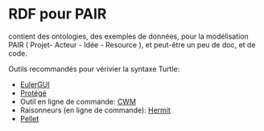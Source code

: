 RDF pour PAIR
===

contient des ontologies,
des exemples de données,
pour la modélisation PAIR ( Projet- Acteur - Idée - Resource ),
et peut-être un peu de doc, et de code.


Outils recommandés pour vérivier la syntaxe Turtle:

- [EulerGUI](http://svn.code.sf.net/p/eulergui/code/trunk/eulergui/html/documentation.html#L931)
- [Protégé](http://protege.stanford.edu/)
- Outil en ligne de commande: [CWM](http://www.w3.org/2000/10/swap/doc/CwmInstall)
- Raisonneurs (en ligne de commande): [Hermit](http://hermit-reasoner.com/download.html)
- [Pellet](http://clarkparsia.com/pellet/)


